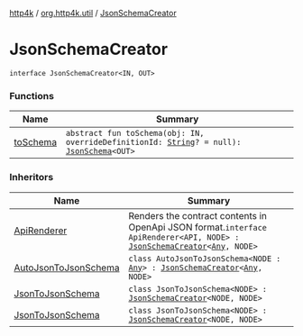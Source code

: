 [http4k](../../index.md) / [org.http4k.util](../index.md) / [JsonSchemaCreator](./index.md)

# JsonSchemaCreator

`interface JsonSchemaCreator<IN, OUT>`

### Functions

| Name | Summary |
|---|---|
| [toSchema](to-schema.md) | `abstract fun toSchema(obj: IN, overrideDefinitionId: `[`String`](https://kotlinlang.org/api/latest/jvm/stdlib/kotlin/-string/index.html)`? = null): `[`JsonSchema`](../-json-schema/index.md)`<OUT>` |

### Inheritors

| Name | Summary |
|---|---|
| [ApiRenderer](../../org.http4k.contract.openapi/-api-renderer/index.md) | Renders the contract contents in OpenApi JSON format.`interface ApiRenderer<API, NODE> : `[`JsonSchemaCreator`](./index.md)`<`[`Any`](https://kotlinlang.org/api/latest/jvm/stdlib/kotlin/-any/index.html)`, NODE>` |
| [AutoJsonToJsonSchema](../../org.http4k.contract.openapi.v3/-auto-json-to-json-schema/index.md) | `class AutoJsonToJsonSchema<NODE : `[`Any`](https://kotlinlang.org/api/latest/jvm/stdlib/kotlin/-any/index.html)`> : `[`JsonSchemaCreator`](./index.md)`<`[`Any`](https://kotlinlang.org/api/latest/jvm/stdlib/kotlin/-any/index.html)`, NODE>` |
| [JsonToJsonSchema](../../org.http4k.contract.openapi.v2/-json-to-json-schema/index.md) | `class JsonToJsonSchema<NODE> : `[`JsonSchemaCreator`](./index.md)`<NODE, NODE>` |
| [JsonToJsonSchema](../../org.http4k.contract.openapi.v3/-json-to-json-schema/index.md) | `class JsonToJsonSchema<NODE> : `[`JsonSchemaCreator`](./index.md)`<NODE, NODE>` |

